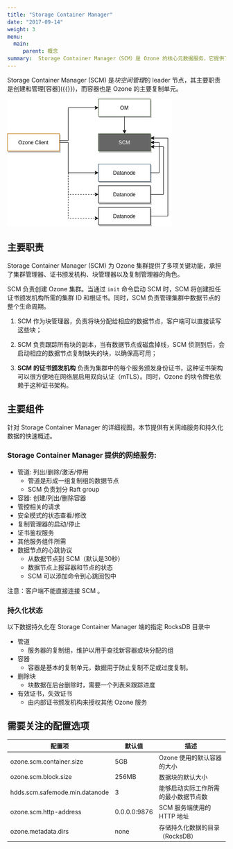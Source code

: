 ```yaml
---
title: "Storage Container Manager"
date: "2017-09-14"
weight: 3
menu: 
  main:
     parent: 概念
summary:  Storage Container Manager（SCM）是 Ozone 的核心元数据服务，它提供了 Ozone 的分布式数据块服务层。
---
```

<!---
  Licensed to the Apache Software Foundation (ASF) under one or more
  contributor license agreements.  See the NOTICE file distributed with
  this work for additional information regarding copyright ownership.
  The ASF licenses this file to You under the Apache License, Version 2.0
  (the "License"); you may not use this file except in compliance with
  the License.  You may obtain a copy of the License at

      http://www.apache.org/licenses/LICENSE-2.0

  Unless required by applicable law or agreed to in writing, software
  distributed under the License is distributed on an "AS IS" BASIS,
  WITHOUT WARRANTIES OR CONDITIONS OF ANY KIND, either express or implied.
  See the License for the specific language governing permissions and
  limitations under the License.
-->

Storage Container Manager (SCM) 是*块空间管理*的 leader 节点，其主要职责是创建和管理[容器]({{<ref path="concept/Containers.md" lang="en">}})，而容器也是 Ozone 的主要复制单元。

![Storage Container Manager](StorageContainerManager.png)

## 主要职责

Storage Container Manager (SCM) 为 Ozone 集群提供了多项关键功能，承担了集群管理器、证书颁发机构、块管理器以及复制管理器的角色。

SCM 负责创建 Ozone 集群。当通过 `init` 命令启动 SCM 时，SCM 将创建担任证书颁发机构所需的集群 ID 和根证书。同时，SCM 负责管理集群中数据节点的整个生命周期。

1. SCM 作为块管理器，负责将块分配给相应的数据节点，客户端可以直接读写这些块；

2. SCM 负责跟踪所有块的副本，当有数据节点或磁盘掉线，SCM 侦测到后，会启动相应的数据节点复制缺失的块，以确保高可用；

3. **SCM 的证书颁发机构** 负责为集群中的每个服务颁发身份证书，这种证书架构可以很方便地在网络层启用双向认证（mTLS）。同时，Ozone 的块令牌也依赖于这种证书架构。

## 主要组件

针对 Storage Container Manager 的详细视图，本节提供有关网络服务和持久化数据的快速概述。

### Storage Container Manager 提供的网络服务:

 * 管道: 列出/删除/激活/停用
    * 管道是形成一组复制组的数据节点
    * SCM 负责划分 Raft group
 * 容器: 创建/列出/删除容器
 * 管控相关的请求
 * 安全模式的状态查看/修改
 * 复制管理器的启动/停止
 * 证书鉴权服务
 * 其他服务组件所需
 * 数据节点的心跳协议
   * 从数据节点到 SCM（默认是30秒）
   * 数据节点上报容器和节点的状态
   * SCM 可以添加命令到心跳回包中
   
 注意：客户端不能直接连接 SCM 。
 
### 持久化状态
 
 以下数据持久化在 Storage Container Manager 端的指定 RocksDB 目录中
 
 * 管道
   * 服务器的复制组，维护以用于查找新容器或块分配的组
 * 容器
   * 容器是基本的复制单元，数据用于防止复制不足或过度复制。
 * 删除块
   * 块数据在后台删除时，需要一个列表来跟踪进度
 * 有效证书，失效证书
   * 由内部证书颁发机构来授权其他 Ozone 服务

## 需要关注的配置选项

配置项 | 默认值 | 描述 
----|---------|------------
ozone.scm.container.size | 5GB | Ozone 使用的默认容器的大小
ozone.scm.block.size | 256MB |  数据块的默认大小
hdds.scm.safemode.min.datanode | 3 | 能够启动实际工作所需的最小数据节点数
ozone.scm.http-address | 0.0.0.0:9876 | SCM 服务端使用的 HTTP 地址
ozone.metadata.dirs | none | 存储持久化数据的目录（RocksDB）
